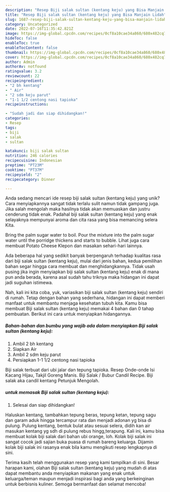 ```yaml
---
description: "Resep Biji salak sultan (kentang keju) yang Bisa Manjain Lidah"
title: "Resep Biji salak sultan (kentang keju) yang Bisa Manjain Lidah"
slug: 1687-resep-biji-salak-sultan-kentang-keju-yang-bisa-manjain-lidah
category: Uncategorized
date: 2022-07-16T11:35:42.821Z
image: https://img-global.cpcdn.com/recipes/0cf8a10cae34a860/680x482cq70/biji-salak-sultan-kentang-keju-foto-resep-utama.jpg
hideToc: false
enableToc: true
enableTocContent: false
thumbnail: https://img-global.cpcdn.com/recipes/0cf8a10cae34a860/680x482cq70/biji-salak-sultan-kentang-keju-foto-resep-utama.jpg
cover: https://img-global.cpcdn.com/recipes/0cf8a10cae34a860/680x482cq70/biji-salak-sultan-kentang-keju-foto-resep-utama.jpg
author: Admin
authorAv: notfound
ratingvalue: 3.2
reviewcount: 22
recipeingredient:
- "2 bh kentang"
- " Air"
- "2 sdm keju parut"
- "1-1 1/2 centong nasi tapioka"
recipeinstructions:

- "Sudah jadi dan siap dihidangkan!"
categories:
- Resep
tags:
- biji
- salak
- sultan

katakunci: biji salak sultan 
nutrition: 246 calories
recipecuisine: Indonesian
preptime: "PT23M"
cooktime: "PT37M"
recipeyield: "2"
recipecategory: Dinner

---
```





Anda sedang mencari ide resep biji salak sultan (kentang keju) yang unik? Cara menyiapkannya sangat tidak terlalu sulit namun tidak gampang juga. Jika salah mengolah maka hasilnya tidak akan memuaskan dan justru cenderung tidak enak. Padahal biji salak sultan (kentang keju) yang enak selayaknya mempunyai aroma dan cita rasa yang bisa memancing selera Kita.





Bring the palm sugar water to boil. Pour the mixture into the palm sugar water until the porridge thickens and starts to bubble. Lihat juga cara membuat Potato Cheese Klepon dan masakan sehari-hari lainnya.

Ada beberapa hal yang sedikit banyak berpengaruh terhadap kualitas rasa dari biji salak sultan (kentang keju), mulai dari jenis bahan, kedua pemilihan bahan segar hingga cara membuat dan menghidangkannya. Tidak usah pusing jika ingin menyiapkan biji salak sultan (kentang keju) enak di mana pun anda berada, karena asal sudah tahu triknya maka hidangan ini dapat jadi suguhan istimewa.






Nah, kali ini kita coba, yuk, variasikan biji salak sultan (kentang keju) sendiri di rumah. Tetap dengan bahan yang sederhana, hidangan ini dapat memberi manfaat untuk membantu menjaga kesehatan tubuh kita. Kamu bisa membuat Biji salak sultan (kentang keju) memakai 4 bahan dan 0 tahap pembuatan. Berikut ini cara untuk menyiapkan hidangannya.

<!--inarticleads1-->

##### Bahan-bahan dan bumbu yang wajib ada dalam menyiapkan Biji salak sultan (kentang keju):

1. Ambil 2 bh kentang
1. Siapkan  Air
1. Ambil 2 sdm keju parut
1. Persiapkan 1-1 1/2 centong nasi tapioka


Biji salak terbuat dari ubi jalar dan tepung tapioka. Resep Onde-onde Isi Kacang Hijau, Takjil Goreng Manis. Biji Salak / Bubur Candil Recipe. Biji salak aka candil kentang Petunjuk Mengolah. 

<!--inarticleads2-->

#####  untuk memasak Biji salak sultan (kentang keju):


1. Selesai dan siap dihidangkan!

Haluskan kentang, tambahkan tepung beras, tepung ketan, tepung sagu dan garam aduk hingga tercampur rata dan menjadi adonan yg bisa di pulung. Pulung kentang, bentuk bulat atau sesuai selera, didih kan air masukan kentang yg sdh di pulung rebus hingg,terapung. Kali ini, kamu bisa membuat kolak biji salak dari bahan ubi orange, loh. Kolak biji salak ini sangat cocok jadi sajian buka puasa di rumah bareng keluarga. Dijamin kolak biji salak ini rasanya enak bila kamu mengikuti resep lengkapnya di sini. 

Terima kasih telah menggunakan resep yang kami tampilkan di sini. Besar harapan kami, olahan Biji salak sultan (kentang keju) yang mudah di atas dapat membantu anda menyiapkan makanan yang enak untuk keluarga/teman maupun menjadi inspirasi bagi anda yang berkeinginan untuk berbisnis kuliner. Semoga bermanfaat dan selamat mencoba!
